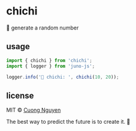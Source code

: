 # chichi

🍼 generate a random number

## usage

```ts
import { chichi } from 'chichi';
import { logger } from 'juno-js';

logger.info('🍼 chichi: ', chichi(10, 20));
```

## license

MIT © [Cuong Nguyen](https://www.linkedin.com/in/cuong9/)


<!-- INSPIRATIONAL_QUOTE_START -->
The best way to predict the future is to create it.
👻
<!-- INSPIRATIONAL_QUOTE_END -->

